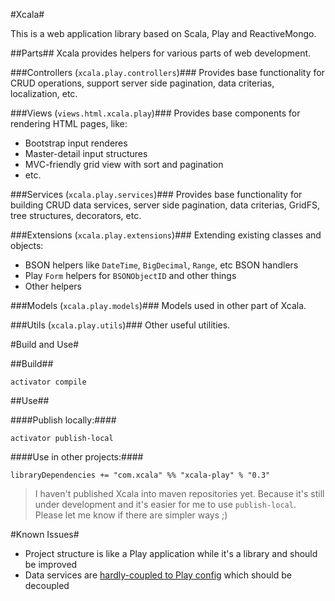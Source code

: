 #Xcala#

This is a web application library based on Scala, Play and ReactiveMongo.

##Parts##
Xcala provides helpers for various parts of web development.

###Controllers (`xcala.play.controllers`)###
Provides base functionality for CRUD operations, support server side pagination, data criterias, localization, etc.

###Views (`views.html.xcala.play`)###
Provides base components for rendering HTML pages, like:

* Bootstrap input renderes
* Master-detail input structures
* MVC-friendly grid view with sort and pagination
* etc.

###Services (`xcala.play.services`)###
Provides base functionality for building CRUD data services, server side pagination, data criterias, GridFS, tree structures, decorators, etc.

###Extensions (`xcala.play.extensions`)###
Extending existing classes and objects:

* BSON helpers like `DateTime`, `BigDecimal`, `Range`, etc BSON handlers
* Play `Form` helpers for `BSONObjectID` and other things
* Other helpers

###Models (`xcala.play.models`)###
Models used in other part of Xcala.

###Utils (`xcala.play.utils`)###
Other useful utilities.

#Build and Use#

##Build##

```
activator compile
```

##Use##

####Publish locally:####

```
activator publish-local
```

####Use in other projects:####

```
libraryDependencies += "com.xcala" %% "xcala-play" % "0.3"
```

>I haven't published Xcala into maven repositories yet. Because it's still under development and it's easier for me to use `publish-local`. Please let me know if there are simpler ways ;)

#Known Issues#
* Project structure is like a Play application while it's a library and should be improved
* Data services are [hardly-coupled to Play config](https://github.com/AmirKarimi/xcala/blob/22de6022ca21612ff065ce58a6fa1e39debb24b4/src/app/xcala.play/services/DatabaseConfig.scala#L36) which should be decoupled
